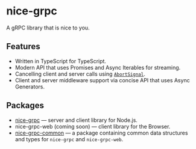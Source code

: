 # nice-grpc

A gRPC library that is nice to you.

## Features

- Written in TypeScript for TypeScript.
- Modern API that uses Promises and Async Iterables for streaming.
- Cancelling client and server calls using
  [`AbortSignal`](https://developer.mozilla.org/en-US/docs/Web/API/AbortSignal).
- Client and server middleware support via concise API that uses Async
  Generators.

## Packages

- [nice-grpc](/packages/nice-grpc) — server and client library for Node.js.
- nice-grpc-web (coming soon) — client library for the Browser.
- [nice-grpc-common](/packages/nice-grpc-web) — a package containing common data
  structures and types for `nice-grpc` and `nice-grpc-web`.
